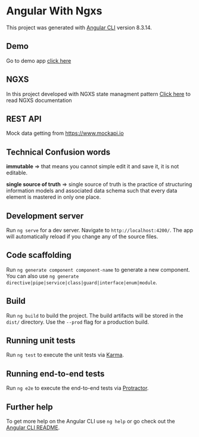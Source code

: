 # Angular With Ngxs

This project was generated with [Angular CLI](https://github.com/angular/angular-cli) version 8.3.14.

## Demo

Go to demo app [click here](https://raheemmohamed.github.io/angular-with-ngxs/)

## NGXS

In this project developed with NGXS state managment pattern [Click here](https://www.ngxs.io/) to read NGXS documentation

## REST API

Mock data getting from https://www.mockapi.io

## Technical Confusion words

**immutable** => that means you cannot simple edit it and save it, it is not editable.

**single source of truth** => single source of truth is the practice of structuring information models and associated data schema such that every data element is mastered in only one place.

## Development server

Run `ng serve` for a dev server. Navigate to `http://localhost:4200/`. The app will automatically reload if you change any of the source files.

## Code scaffolding

Run `ng generate component component-name` to generate a new component. You can also use `ng generate directive|pipe|service|class|guard|interface|enum|module`.

## Build

Run `ng build` to build the project. The build artifacts will be stored in the `dist/` directory. Use the `--prod` flag for a production build.

## Running unit tests

Run `ng test` to execute the unit tests via [Karma](https://karma-runner.github.io).

## Running end-to-end tests

Run `ng e2e` to execute the end-to-end tests via [Protractor](http://www.protractortest.org/).

## Further help

To get more help on the Angular CLI use `ng help` or go check out the [Angular CLI README](https://github.com/angular/angular-cli/blob/master/README.md).
